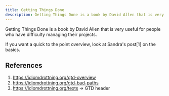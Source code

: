```yaml
---
title: Getting Things Done
description: Getting Things Done is a book by David Allen that is very useful for people who have difficulty managing their projects.
---
```


Getting Things Done is a book by David Allen that is very useful for people who have difficulty managing their projects.

If you want a quick to the point overview, look at Sandra's post[1] on the basics.

## References

1. https://idiomdrottning.org/gtd-overview
1. https://idiomdrottning.org/gtd-bad-paths
1. https://idiomdrottning.org/texts -> GTD header
